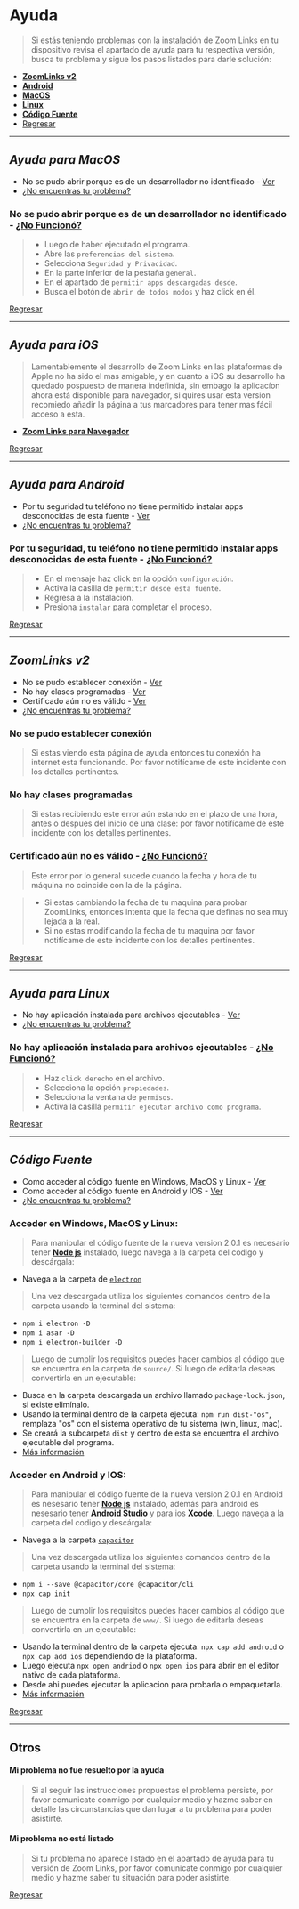 # Ayuda

>Si estás teniendo problemas con la instalación de Zoom Links en tu dispositivo revisa el apartado de ayuda para tu respectiva versión, busca tu problema y sigue los pasos listados para darle solución:
+ [**ZoomLinks v2**](#zoomlinks-v2)
+ [**Android**](#ayuda-para-android)
+ [**MacOS**](#ayuda-para-macos)
+ [**Linux**](#ayuda-para-linux)
+ [**Código Fuente**](#código-fuente)
+ [Regresar](/README.md#descargas)

***

## _Ayuda para MacOS_
+ No se pudo abrir porque es de un desarrollador no identificado - [Ver](#no-se-pudo-abrir-porque-es-de-un-desarrollador-no-identificado---no-funcionó)
+ [¿No encuentras tu problema?](#mi-problema-no-está-listado)

### **No se pudo abrir porque es de un desarrollador no identificado** - [¿No Funcionó?](#mi-problema-no-fue-resuelto-por-la-ayuda)
 
> + Luego de haber ejecutado el programa.
> + Abre las `preferencias del sistema`.
> + Selecciona `Seguridad y Privacidad`.
> + En la parte inferior de la pestaña `general`.
> + En el apartado de `permitir apps descargadas desde`.
> + Busca el botón de `abrir de todos modos` y haz click en él.

[Regresar](#ayuda)

***

## _Ayuda para iOS_
> Lamentablemente el desarrollo de Zoom Links en las plataformas de Apple no ha sido el mas amigable, y en cuanto a iOS su desarrollo ha quedado pospuesto de manera indefinida, sin embago la aplicacíon ahora está disponible para navegador, si quires usar esta version recomiedo añadir la página a tus marcadores para tener mas fácil acceso a esta.
+ [**Zoom Links para Navegador**](/README.md/#decargas)

[Regresar](#ayuda)

***

## _Ayuda para Android_
+ Por tu seguridad tu teléfono no tiene permitido instalar apps desconocidas de esta fuente - [Ver](#por-tu-seguridad-tu-teléfono-no-tiene-permitido-instalar-apps-desconocidas-de-esta-fuente---no-funcionó)
+ [¿No encuentras tu problema?](#mi-problema-no-está-listado)

### **Por tu seguridad, tu teléfono no tiene permitido instalar apps desconocidas de esta fuente** - [¿No Funcionó?](#mi-problema-no-fue-resuelto-por-la-ayuda)
 
> + En el mensaje haz click en la opción `configuración`.
> + Activa la casilla de `permitir desde esta fuente`.
> + Regresa a la instalación.
> + Presiona `instalar` para completar el proceso.

[Regresar](#ayuda)

***

## _ZoomLinks v2_
+ No se pudo establecer conexión - [Ver](#no-se-pudo-establecer-conexión)
+ No hay clases programadas - [Ver](#no-hay-clases-programadas)
+ Certificado aún no es válido - [Ver](#certificado-aún-no-es-válido---no-funcionó)
+ [¿No encuentras tu problema?](#mi-problema-no-está-listado)

### **No se pudo establecer conexión**
 
> Si estas viendo esta página de ayuda entonces tu conexión ha internet esta funcionando. 
> Por favor notifícame de este incidente con los detalles pertinentes.

### **No hay clases programadas**
 
> Si estas recibiendo este error aún estando en el plazo de una hora, antes o despues del inicio de una clase: por favor notifícame de este incidente con los detalles pertinentes.

### **Certificado aún no es válido** - [¿No Funcionó?](#mi-problema-no-fue-resuelto-por-la-ayuda)
 
> Este error por lo general sucede cuando la fecha y hora de tu máquina no coincide con la de la página.

> + Si estas cambiando la fecha de tu maquina para probar ZoomLinks, entonces intenta que la fecha que definas no sea muy lejada a la real.
> + Si no estas modificando la fecha de tu maquina por favor notifícame de este incidente con los detalles pertinentes.

[Regresar](#ayuda)

***

## _Ayuda para Linux_
+ No hay aplicación instalada para archivos ejecutables - [Ver](#no-hay-aplicación-instalada-para-archivos-ejecutables---no-funcionó)
+ [¿No encuentras tu problema?](#mi-problema-no-está-listado)

### **No hay aplicación instalada para archivos ejecutables** - [¿No Funcionó?](#mi-problema-no-fue-resuelto-por-la-ayuda)

> + Haz `click derecho` en el archivo.
> + Selecciona la opción `propiedades`.
> + Selecciona la ventana de `permisos`.
> + Activa la casilla `permitir ejecutar archivo como programa`.

[Regresar](#ayuda)

***
## _Código Fuente_
+ Como acceder al código fuente en Windows, MacOS y Linux - [Ver](#acceder-en-windows-macos-y-linux)
+ Como acceder al código fuente en Android y IOS - [Ver](#acceder-en-android-y-ios)
+ [¿No encuentras tu problema?](#mi-problema-no-está-listado)

### **Acceder en Windows, MacOS y Linux:**
>Para manipular el código fuente de la nueva version 2.0.1 es necesario tener [**Node js**](https://nodejs.org/) instalado, luego navega a la carpeta del codigo y descárgala:
   + Navega a la carpeta de [`electron`](/source/code/electron)

>Una vez descargada utiliza los siguientes comandos dentro de la carpeta usando la terminal del sistema:
   + `npm i electron -D`
   + `npm i asar -D`
   + `npm i electron-builder -D`

> Luego de cumplir los requisitos puedes hacer cambios al código que se encuentra en la carpeta de `source/`. Si luego de editarla deseas convertirla en un ejecutable:
   + Busca en la carpeta descargada un archivo llamado `package-lock.json`, si existe elimínalo.
   + Usando la terminal dentro de la carpeta ejecuta: `npm run dist-"os"`, remplaza "os" con el sistema operativo de tu sistema (win, linux, mac).
   + Se creará la subcarpeta `dist` y dentro de esta se encuentra el archivo ejecutable del programa.
   + [Más información](https://www.electronjs.org/docs)

### **Acceder en Android y IOS:**
>Para manipular el código fuente de la nueva version 2.0.1 en Android es nesesario tener [**Node js**](https://nodejs.org/) instalado, además para android es nesesario tener [**Android Studio**](https://developer.android.com/studio/) y para ios [**Xcode**](https://developer.apple.com/xcode/). Luego navega a la carpeta del codigo y descárgala:
   + Navega a la carpeta [`capacitor`](/source/code/capacitor)

>Una vez descargada utiliza los siguientes comandos dentro de la carpeta usando la terminal del sistema:
   + `npm i --save @capacitor/core @capacitor/cli`
   + `npx cap init`

> Luego de cumplir los requisitos puedes hacer cambios al código que se encuentra en la carpeta de `www/`. Si luego de editarla deseas convertirla en un ejecutable:
   + Usando la terminal dentro de la carpeta ejecuta: `npx cap add android` o `npx cap add ios` dependiendo de la plataforma.
   + Luego ejecuta `npx open andriod` o `npx open ios` para abrir en el editor nativo de cada plataforma.
   + Desde ahi puedes ejecutar la aplicacion para probarla o empaquetarla.
   + [Más información](https://capacitor.ionicframework.com/docs/)

[Regresar](#ayuda)

***
## Otros

#### **Mi problema no fue resuelto por la ayuda**
>Si al seguir las instrucciones propuestas el problema persiste, por favor comunicate conmigo por cualquier medio y hazme saber en detalle las circunstancias que dan lugar a tu problema para poder asistirte.

#### **Mi problema no está listado**
>Si tu problema no aparece listado en el apartado de ayuda para tu versión de Zoom Links, por favor comunicate conmigo por cualquier medio y hazme saber tu situación para poder asistirte.

[Regresar](#ayuda)